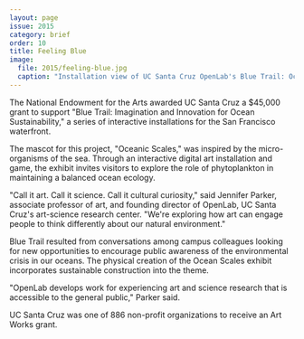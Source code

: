 ```yaml
---
layout: page
issue: 2015
category: brief
order: 10
title: Feeling Blue
image:
  file: 2015/feeling-blue.jpg
  caption: "Installation view of UC Santa Cruz OpenLab's Blue Trail: Oceanic Scales art and science project at the California Academy of Sciences in San Francisco, CA."
---
```


The National Endowment for the Arts awarded UC Santa Cruz a $45,000 grant to support "Blue Trail: Imagination and Innovation for Ocean Sustainability," a series of interactive installations for the San Francisco waterfront.

The mascot for this project, "Oceanic Scales," was inspired by the micro-organisms of the sea. Through an interactive digital art installation and game, the exhibit invites visitors to explore the role of phytoplankton in maintaining a balanced ocean ecology.

"Call it art. Call it science. Call it cultural curiosity," said Jennifer Parker, associate professor of art, and founding director of OpenLab, UC Santa Cruz's art-science research center. "We're exploring how art can engage people to think differently about our natural environment."

Blue Trail resulted from conversations among campus colleagues looking for new opportunities to encourage public awareness of the environmental crisis in our oceans. The physical creation of the Ocean Scales exhibit incorporates sustainable construction into the theme.

"OpenLab develops work for experiencing art and science research that is accessible to the general public," Parker said.

UC Santa Cruz was one of 886 non-profit organizations to receive an Art Works grant.
